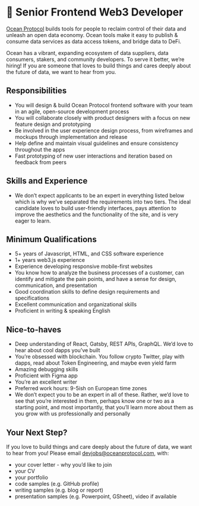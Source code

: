 # 🐳 Senior Frontend Web3 Developer
[Ocean Protocol](https://www.oceanprotocol.com) builds tools for people to reclaim control of their data and unleash an open data economy. Ocean tools make it easy to publish & consume data services as data access tokens, and bridge data to DeFi. 

Ocean has a vibrant, expanding ecosystem of data suppliers, data consumers, stakers, and community developers. To serve it better, we’re hiring! If you are someone that loves to build things and cares deeply about the future of data, we want to hear from you.


## Responsibilities
* You will design & build Ocean Protocol frontend software with your team in an agile, open-source development process
* You will collaborate closely with product designers with a focus on new feature design and prototyping
* Be involved in the user experience design process, from wireframes and mockups through implementation and release
* Help define and maintain visual guidelines and ensure consistency throughout the apps
* Fast prototyping of new user interactions and iteration based on feedback from peers


## Skills and Experience 
* We don’t expect applicants to be an expert in everything listed below which is why we’ve separated the requirements into two tiers. The ideal candidate loves to build user-friendly interfaces, pays attention to improve the aesthetics and the functionality of the site, and is very eager to learn.


## Minimum Qualifications
* 5+ years of Javascript, HTML, and CSS software experience
* 1+ years web3.js experience
* Experience developing responsive mobile-first websites
* You know how to analyze the business processes of a customer, can identify and mitigate the pain points, and have a sense for design, communication, and presentation
* Good coordination skills to define design requirements and specifications
* Excellent communication and organizational skills
* Proficient in writing & speaking English


## Nice-to-haves
* Deep understanding of React, Gatsby, REST APIs, GraphQL. We’d love to hear about cool dapps you’ve built
* You’re obsessed with blockchain. You follow crypto Twitter, play with dapps, read about Token Engineering, and maybe even yield farm
* Amazing debugging skills
* Proficient with Figma app
* You’re an excellent writer
* Preferred work hours: 9-5ish on European time zones
* We don’t expect you to be an expert in all of these. Rather, we’d love to see that you’re interested in them, perhaps know one or two as a starting point, and most importantly, that you’ll learn more about them as you grow with us professionally and personally


## Your Next Step?
If you love to build things and care deeply about the future of data, we want to hear from you! Please email [devjobs@oceanprotocol.com](mailto:devjobs@oceanprotocol.com), with:
* your cover letter - why you’d like to join
* your CV
* your portfolio 
* code samples (e.g. GitHub profile)
* writing samples (e.g. blog or report)
* presentation samples (e.g. Powerpoint, GSheet), video if available

